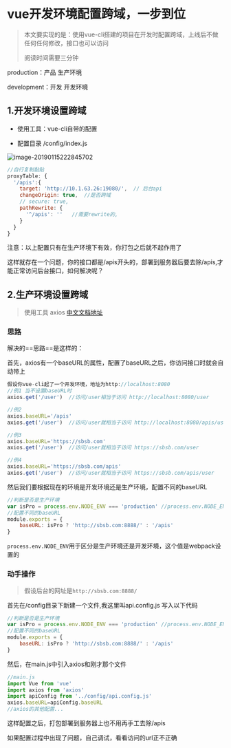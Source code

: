 # vue开发环境配置跨域，一步到位

> 本文要实现的是：使用vue-cli搭建的项目在开发时配置跨域，上线后不做任何任何修改，接口也可以访问
>
> 阅读时间需要三分钟

production：产品  生产环境

development：开发  开发环境

## 1.开发环境设置跨域

* 使用工具：vue-cli自带的配置 

* 配置目录 /config/index.js

![image-20190115222845702](https://ws2.sinaimg.cn/large/006tNc79gy1fz7n1usyt8j31ea0ma4h0.jpg)

```js
//自行复制黏贴
proxyTable: {
  '/apis':{
    target: 'http://10.1.63.26:19080/',  // 后台api
    changeOrigin: true,  //是否跨域
    // secure: true,
    pathRewrite: {
      '^/apis': ''   //需要rewrite的,
    }
  }
}
```



注意：以上配置只有在生产环境下有效，你打包之后就不起作用了

这样就存在一个问题，你的接口都是/apis开头的，部署到服务器后要去除/apis,才能正常访问后台接口，如何解决呢？

## 2.生产环境设置跨域

> 使用工具 axios [中文文档地址](https://www.kancloud.cn/yunye/axios/234845)

### 思路

解决的==思路==是这样的：

首先，axios有一个baseURL的属性，配置了baseURL之后，你访问接口时就会自动带上

```js
假设你vue-cli起了一个开发环境，地址为http://localhost:8080
//例1 当不设置baseURL时
axios.get('/user')  //访问/user相当于访问 http://localhost:8080/user

//例2 
axios.baseURL='/apis'
axios.get('/user')  //访问/user就相当于访问 http://localhost:8080/apis/user

//例3
axios.baseURL='https://sbsb.com'
axios.get('/user')  //访问/user就相当于访问 https://sbsb.com/user

//例4
axios.baseURL='https://sbsb.com/apis'
axios.get('/user')  //访问/user就相当于访问 https://sbsb.com/apis/user


```

然后我们要根据现在的环境是开发环境还是生产环境，配置不同的baseURL

```js
//判断是否是生产环境
var isPro = process.env.NODE_ENV === 'production' //process.env.NODE_ENV用于区分是生产环境还是开发环境
//配置不同的baseURL
module.exports = {
    baseURL: isPro ? 'http://sbsb.com:8888/' : '/apis'
}
```

`process.env.NODE_ENV`用于区分是生产环境还是开发环境，这个值是webpack设置的

### 动手操作

> 假设后台的网址是`http://sbsb.com:8888/`

首先在/config目录下新建一个文件,我这里叫api.config.js
写入以下代码

```js
//判断是否是生产环境
var isPro = process.env.NODE_ENV === 'production' //process.env.NODE_ENV用于区分是生产环境还是开发环境
//配置不同的baseURL
module.exports = {
    baseURL: isPro ? 'http://sbsb.com:8888/' : '/apis'
}
```

然后，在main.js中引入axios和刚才那个文件

```js
//main.js
import Vue from 'vue'
import axios from 'axios'
import apiConfig from '../config/api.config.js'
axios.baseURL=apiConfig.baseURL
//axios的其他配置...
```

这样配置之后，打包部署到服务器上也不用再手工去除/apis

如果配置过程中出现了问题，自己调试，看看访问的url正不正确